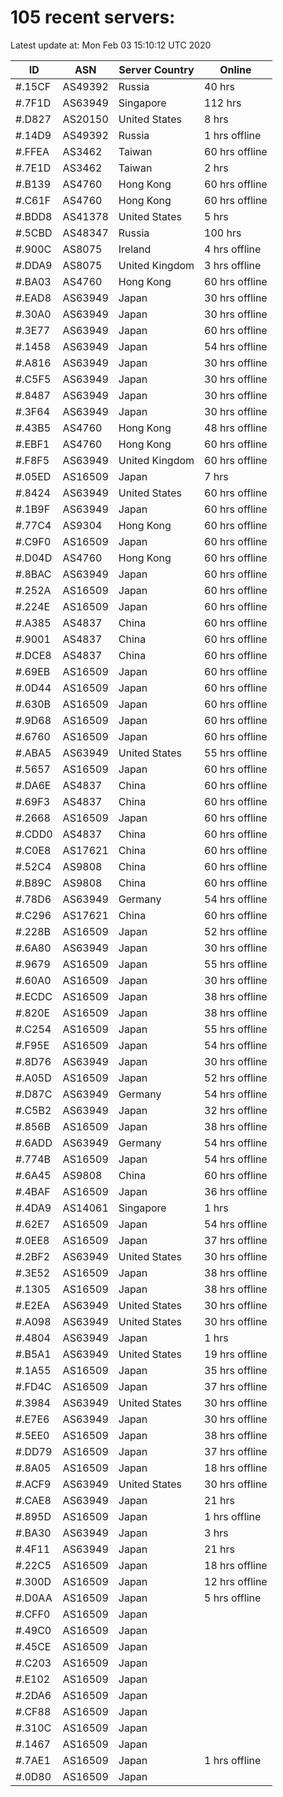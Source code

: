 # 105 recent servers:

Latest update at: Mon Feb 03 15:10:12 UTC 2020

| ID | ASN | Server Country | Online |
| -- | --- | -------------- | ------ |
| #.15CF | AS49392 | Russia | 40 hrs |
| #.7F1D | AS63949 | Singapore | 112 hrs |
| #.D827 | AS20150 | United States | 8 hrs |
| #.14D9 | AS49392 | Russia | 1 hrs offline |
| #.FFEA | AS3462 | Taiwan | 60 hrs offline |
| #.7E1D | AS3462 | Taiwan | 2 hrs |
| #.B139 | AS4760 | Hong Kong | 60 hrs offline |
| #.C61F | AS4760 | Hong Kong | 60 hrs offline |
| #.BDD8 | AS41378 | United States | 5 hrs |
| #.5CBD | AS48347 | Russia | 100 hrs |
| #.900C | AS8075 | Ireland | 4 hrs offline |
| #.DDA9 | AS8075 | United Kingdom | 3 hrs offline |
| #.BA03 | AS4760 | Hong Kong | 60 hrs offline |
| #.EAD8 | AS63949 | Japan | 30 hrs offline |
| #.30A0 | AS63949 | Japan | 30 hrs offline |
| #.3E77 | AS63949 | Japan | 60 hrs offline |
| #.1458 | AS63949 | Japan | 54 hrs offline |
| #.A816 | AS63949 | Japan | 30 hrs offline |
| #.C5F5 | AS63949 | Japan | 30 hrs offline |
| #.8487 | AS63949 | Japan | 30 hrs offline |
| #.3F64 | AS63949 | Japan | 30 hrs offline |
| #.43B5 | AS4760 | Hong Kong | 48 hrs offline |
| #.EBF1 | AS4760 | Hong Kong | 60 hrs offline |
| #.F8F5 | AS63949 | United Kingdom | 60 hrs offline |
| #.05ED | AS16509 | Japan | 7 hrs |
| #.8424 | AS63949 | United States | 60 hrs offline |
| #.1B9F | AS63949 | Japan | 60 hrs offline |
| #.77C4 | AS9304 | Hong Kong | 60 hrs offline |
| #.C9F0 | AS16509 | Japan | 60 hrs offline |
| #.D04D | AS4760 | Hong Kong | 60 hrs offline |
| #.8BAC | AS63949 | Japan | 60 hrs offline |
| #.252A | AS16509 | Japan | 60 hrs offline |
| #.224E | AS16509 | Japan | 60 hrs offline |
| #.A385 | AS4837 | China | 60 hrs offline |
| #.9001 | AS4837 | China | 60 hrs offline |
| #.DCE8 | AS4837 | China | 60 hrs offline |
| #.69EB | AS16509 | Japan | 60 hrs offline |
| #.0D44 | AS16509 | Japan | 60 hrs offline |
| #.630B | AS16509 | Japan | 60 hrs offline |
| #.9D68 | AS16509 | Japan | 60 hrs offline |
| #.6760 | AS16509 | Japan | 60 hrs offline |
| #.ABA5 | AS63949 | United States | 55 hrs offline |
| #.5657 | AS16509 | Japan | 60 hrs offline |
| #.DA6E | AS4837 | China | 60 hrs offline |
| #.69F3 | AS4837 | China | 60 hrs offline |
| #.2668 | AS16509 | Japan | 60 hrs offline |
| #.CDD0 | AS4837 | China | 60 hrs offline |
| #.C0E8 | AS17621 | China | 60 hrs offline |
| #.52C4 | AS9808 | China | 60 hrs offline |
| #.B89C | AS9808 | China | 60 hrs offline |
| #.78D6 | AS63949 | Germany | 54 hrs offline |
| #.C296 | AS17621 | China | 60 hrs offline |
| #.228B | AS16509 | Japan | 52 hrs offline |
| #.6A80 | AS63949 | Japan | 30 hrs offline |
| #.9679 | AS16509 | Japan | 55 hrs offline |
| #.60A0 | AS16509 | Japan | 30 hrs offline |
| #.ECDC | AS16509 | Japan | 38 hrs offline |
| #.820E | AS16509 | Japan | 38 hrs offline |
| #.C254 | AS16509 | Japan | 55 hrs offline |
| #.F95E | AS16509 | Japan | 54 hrs offline |
| #.8D76 | AS63949 | Japan | 30 hrs offline |
| #.A05D | AS16509 | Japan | 52 hrs offline |
| #.D87C | AS63949 | Germany | 54 hrs offline |
| #.C5B2 | AS63949 | Japan | 32 hrs offline |
| #.856B | AS16509 | Japan | 38 hrs offline |
| #.6ADD | AS63949 | Germany | 54 hrs offline |
| #.774B | AS16509 | Japan | 54 hrs offline |
| #.6A45 | AS9808 | China | 60 hrs offline |
| #.4BAF | AS16509 | Japan | 36 hrs offline |
| #.4DA9 | AS14061 | Singapore | 1 hrs |
| #.62E7 | AS16509 | Japan | 54 hrs offline |
| #.0EE8 | AS16509 | Japan | 37 hrs offline |
| #.2BF2 | AS63949 | United States | 30 hrs offline |
| #.3E52 | AS16509 | Japan | 38 hrs offline |
| #.1305 | AS16509 | Japan | 38 hrs offline |
| #.E2EA | AS63949 | United States | 30 hrs offline |
| #.A098 | AS63949 | United States | 30 hrs offline |
| #.4804 | AS63949 | Japan | 1 hrs |
| #.B5A1 | AS63949 | United States | 19 hrs offline |
| #.1A55 | AS16509 | Japan | 35 hrs offline |
| #.FD4C | AS16509 | Japan | 37 hrs offline |
| #.3984 | AS63949 | United States | 30 hrs offline |
| #.E7E6 | AS63949 | Japan | 30 hrs offline |
| #.5EE0 | AS16509 | Japan | 38 hrs offline |
| #.DD79 | AS16509 | Japan | 37 hrs offline |
| #.8A05 | AS16509 | Japan | 18 hrs offline |
| #.ACF9 | AS63949 | United States | 30 hrs offline |
| #.CAE8 | AS63949 | Japan | 21 hrs |
| #.895D | AS16509 | Japan | 1 hrs offline |
| #.BA30 | AS63949 | Japan | 3 hrs |
| #.4F11 | AS63949 | Japan | 21 hrs |
| #.22C5 | AS16509 | Japan | 18 hrs offline |
| #.300D | AS16509 | Japan | 12 hrs offline |
| #.D0AA | AS16509 | Japan | 5 hrs offline |
| #.CFF0 | AS16509 | Japan | |
| #.49C0 | AS16509 | Japan | |
| #.45CE | AS16509 | Japan | |
| #.C203 | AS16509 | Japan | |
| #.E102 | AS16509 | Japan | |
| #.2DA6 | AS16509 | Japan | |
| #.CF88 | AS16509 | Japan | |
| #.310C | AS16509 | Japan | |
| #.1467 | AS16509 | Japan | |
| #.7AE1 | AS16509 | Japan | 1 hrs offline |
| #.0D80 | AS16509 | Japan | |

